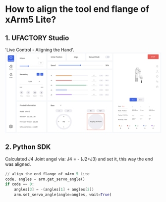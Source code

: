 # How to align the tool end flange of xArm5 Lite?

## 1. UFACTORY Studio
'Live Control - Aligning the Hand'.
![](assets/align_head.png)

## 2. Python SDK
Calculated J4 Joint angel via: J4 = - (J2+J3) and set it, this way the end was aligned.

~~~python
// align the end flange of xArm 5 Lite
code, angles = arm.get_servo_angle()
if code == 0:
    angles[3] = -(angles[1] + angles[2])
    arm.set_servo_angle(angle=angles, wait=True)
~~~